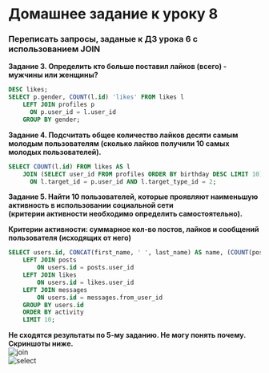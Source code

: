 # Домашнее задание к уроку 8  
### Переписать запросы, заданые к ДЗ урока 6 с использованием JOIN  
**Задание 3. Определить кто больше поставил лайков (всего) - мужчины или женщины?**
```sql
DESC likes;
SELECT p.gender, COUNT(l.id) 'likes' FROM likes l 
	LEFT JOIN profiles p
	  ON p.user_id = l.user_id
	GROUP BY gender;
  ```
**Задание 4. Подсчитать общее количество лайков десяти самым молодым пользователям (сколько лайков получили 10 самых молодых пользователей).**
  ```sql
  SELECT COUNT(l.id) FROM likes AS l
	  JOIN (SELECT user_id FROM profiles ORDER BY birthday DESC LIMIT 10) AS p
	    ON l.target_id = p.user_id AND l.target_type_id = 2;
  ```
**Задание 5. Найти 10 пользователей, которые проявляют наименьшую активность в использовании социальной сети  
(критерии активности необходимо определить самостоятельно).**

**Критерии активности: суммарное кол-во постов, лайков и сообщений пользователя (исходящих от него)**
```sql
SELECT users.id, CONCAT(first_name, ' ', last_name) AS name, (COUNT(posts.id) + COUNT(likes.id) + COUNT(messages.id)) AS activity FROM users
	LEFT JOIN posts
	 	ON users.id = posts.user_id
	LEFT JOIN likes
		ON users.id = likes.user_id 
	LEFT JOIN messages
		ON users.id = messages.from_user_id
	GROUP BY users.id 
	ORDER BY activity
	LIMIT 10;
  ```
  
  **Не сходятся результаты по 5-му заданию. Не могу понять почему. Скриншоты ниже.**  
  ![join](join.png)  
  ![select](select.png)
